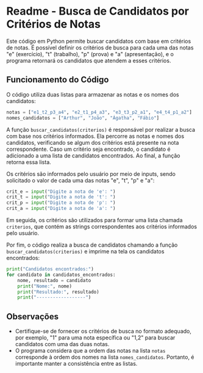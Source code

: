 # Readme - Busca de Candidatos por Critérios de Notas

Este código em Python permite buscar candidatos com base em critérios de notas. É possível definir os critérios de busca para cada uma das notas "e" (exercício), "t" (trabalho), "p" (prova) e "a" (apresentação), e o programa retornará os candidatos que atendem a esses critérios.

## Funcionamento do Código

O código utiliza duas listas para armazenar as notas e os nomes dos candidatos:

```python
notas = ["e1_t2_p3_a4", "e2_t1_p4_a3", "e3_t3_p2_a1", "e4_t4_p1_a2"]
nomes_candidatos = ["Arthur", "João", "Ágatha", "Fábio"]
```

A função `buscar_candidatos(criterios)` é responsável por realizar a busca com base nos critérios informados. Ela percorre as notas e nomes dos candidatos, verificando se algum dos critérios está presente na nota correspondente. Caso um critério seja encontrado, o candidato é adicionado a uma lista de candidatos encontrados. Ao final, a função retorna essa lista.

Os critérios são informados pelo usuário por meio de inputs, sendo solicitado o valor de cada uma das notas "e", "t", "p" e "a":

```python
crit_e = input("Digite a nota de 'e': ")
crit_t = input("Digite a nota de 't': ")
crit_p = input("Digite a nota de 'p': ")
crit_a = input("Digite a nota de 'a': ")
```

Em seguida, os critérios são utilizados para formar uma lista chamada `criterios`, que contém as strings correspondentes aos critérios informados pelo usuário.

Por fim, o código realiza a busca de candidatos chamando a função `buscar_candidatos(criterios)` e imprime na tela os candidatos encontrados:

```python
print("Candidatos encontrados:")
for candidato in candidatos_encontrados:
    nome, resultado = candidato
    print("Nome:", nome)
    print("Resultado:", resultado)
    print("------------------")
```


## Observações

- Certifique-se de fornecer os critérios de busca no formato adequado, por exemplo, "1" para uma nota específica ou "1,2" para buscar candidatos com uma das duas notas.
- O programa considera que a ordem das notas na lista `notas` corresponde à ordem dos nomes na lista `nomes_candidatos`. Portanto, é importante manter a consistência entre as listas.

